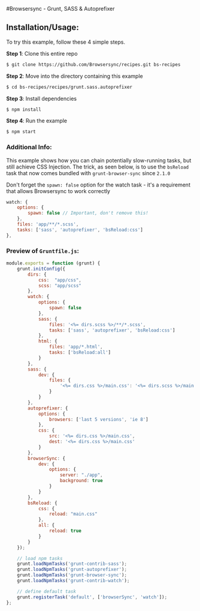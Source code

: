 #Browsersync - Grunt, SASS &amp; Autoprefixer

## Installation/Usage:

To try this example, follow these 4 simple steps.

**Step 1**: Clone this entire repo
```bash
$ git clone https://github.com/Browsersync/recipes.git bs-recipes
```

**Step 2**: Move into the directory containing this example
```bash
$ cd bs-recipes/recipes/grunt.sass.autoprefixer
```

**Step 3**: Install dependencies
```bash
$ npm install
```

**Step 4**: Run the example
```bash
$ npm start
```

### Additional Info:



This example shows how you can chain potentially slow-running tasks, but still achieve CSS
Injection. The trick, as seen below, is to use the `bsReload` task that now comes
bundled with `grunt-browser-sync` since `2.1.0`

Don't forget the `spawn: false` option for the watch task - it's a requirement
that allows Browsersync to work correctly

```js
watch: {
    options: {
        spawn: false // Important, don't remove this!
    },
    files: 'app/**/*.scss',
    tasks: ['sass', 'autoprefixer', 'bsReload:css']
},
```


### Preview of `Gruntfile.js`:
```js
module.exports = function (grunt) {
    grunt.initConfig({
        dirs: {
            css:  "app/css",
            scss: "app/scss"
        },
        watch: {
            options: {
                spawn: false
            },
            sass: {
                files: '<%= dirs.scss %>/**/*.scss',
                tasks: ['sass', 'autoprefixer', 'bsReload:css']
            },
            html: {
                files: 'app/*.html',
                tasks: ['bsReload:all']
            }
        },
        sass: {
            dev: {
                files: {
                    '<%= dirs.css %>/main.css': '<%= dirs.scss %>/main.scss'
                }
            }
        },
        autoprefixer: {
            options: {
                browsers: ['last 5 versions', 'ie 8']
            },
            css: {
                src: '<%= dirs.css %>/main.css',
                dest: '<%= dirs.css %>/main.css'
            }
        },
        browserSync: {
            dev: {
                options: {
                    server: "./app",
                    background: true
                }
            }
        },
        bsReload: {
            css: {
                reload: "main.css"
            },
            all: {
                reload: true
            }
        }
    });

    // load npm tasks
    grunt.loadNpmTasks('grunt-contrib-sass');
    grunt.loadNpmTasks('grunt-autoprefixer');
    grunt.loadNpmTasks('grunt-browser-sync');
    grunt.loadNpmTasks('grunt-contrib-watch');

    // define default task
    grunt.registerTask('default', ['browserSync', 'watch']);
};
```
